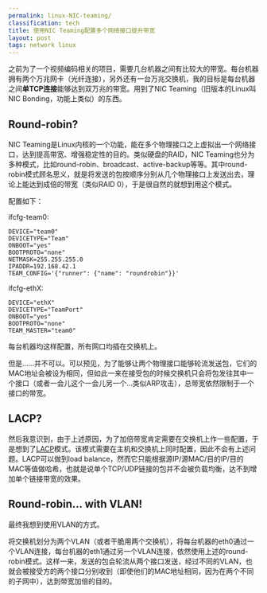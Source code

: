 ```yaml
---
permalink: linux-NIC-teaming/
classification: tech
title: 使用NIC Teaming配置多个网络接口提升带宽
layout: post
tags: network linux
---
```


之前为了一个视频编码相关的项目，需要几台机器之间有比较大的带宽。每台机器拥有两个万兆网卡（光纤连接），另外还有一台万兆交换机，我的目标是每台机器之间**单TCP连接**能够达到双万兆的带宽。用到了NIC Teaming（旧版本的Linux叫NIC Bonding，功能上类似）的东西。

## Round-robin?

NIC Teaming是Linux内核的一个功能，能在多个物理接口之上虚拟出一个网络接口，达到提高带宽、增强稳定性的目的。类似硬盘的RAID，NIC Teaming也分为多种模式，比如round-robin、broadcast、active-backup等等。其中round-robin模式顾名思义，就是将发送的包按顺序分别从几个物理接口上发送出去，理论上能达到成倍的带宽（类似RAID 0），于是很自然的就想到用这个模式。

配置如下：

ifcfg-team0:

```
DEVICE="team0"
DEVICETYPE="Team"
ONBOOT="yes"
BOOTPROTO="none"
NETMASK=255.255.255.0
IPADDR=192.168.42.1
TEAM_CONFIG='{"runner": {"name": "roundrobin"}}'
```

ifcfg-ethX:

```
DEVICE="ethX"
DEVICETYPE="TeamPort"
ONBOOT="yes"
BOOTPROTO="none"
TEAM_MASTER="team0"
```

每台机器均这样配置，所有网口均插在交换机上。

但是……并不可以。可以预见，为了能够让两个物理接口能够轮流发送包，它们的MAC地址会被设为相同，但如此一来在接受包的时候交换机只会将包发往其中一个接口（或者一会儿这个一会儿另一个…类似ARP攻击），总带宽依然限制于一个接口的带宽。

## LACP?

然后我意识到，由于上述原因，为了加倍带宽肯定需要在交换机上作一些配置，于是想到了[LACP](http://en.wikipedia.org/wiki/Link_Aggregation_Control_Protocol)模式。该模式需要在主机和交换机上同时配置，因此不会有上述问题。LACP可以做到load balance，然而它只能根据源IP/源MAC/目的IP/目的MAC等值做哈希，也就是说单个TCP/UDP链接的包并不会被负载均衡，达不到增加单个链接带宽的效果。

## Round-robin... with VLAN!

最终我想到使用VLAN的方式。

将交换机划分为两个VLAN（或者干脆用两个交换机），将每台机器的eth0通过一个VLAN连接，每台机器的eth1通过另一个VLAN连接，依然使用上述的round-robin模式。这样一来，发送的包会轮流从两个接口发送，经过不同的VLAN，也就会被接受方的两个接口分别收到（即使他们的MAC地址相同，因为在两个不同的子网中），达到带宽加倍的目的。
